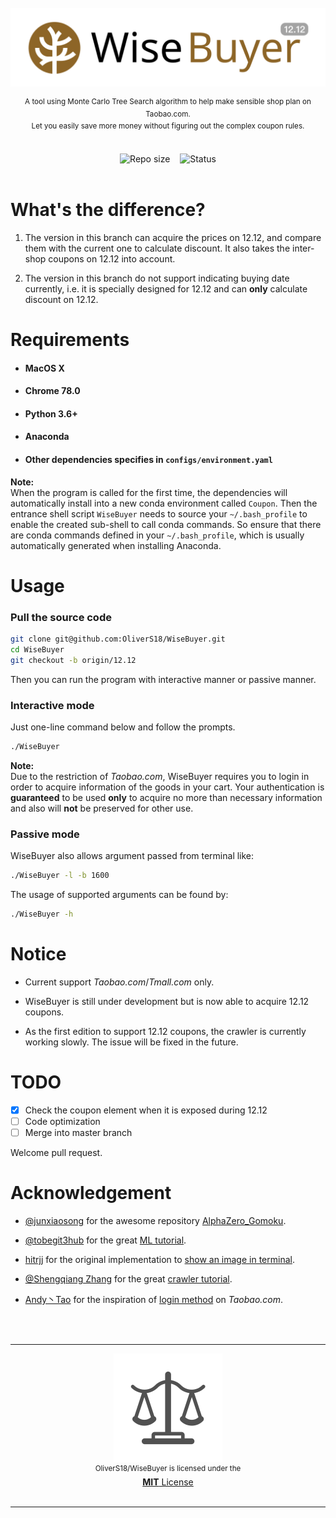 <div align="center">
    </br>
    <img src="doc/logo.svg" alt="WiseBuyer">
    <p>
        <sup>
            A tool using Monte Carlo Tree Search algorithm to help make sensible shop plan  on Taobao.com.
            </br>
            Let you easily save more money without figuring out the complex coupon rules.
        </sup>
    </p>
    </br>
    <img src="https://img.shields.io/github/repo-size/OliverS18/WiseBuyer?style=flat-square" alt="Repo size">
    <span>&nbsp;&nbsp;</span>
    <img src="https://img.shields.io/badge/status-optimizing-yellowgreen?style=flat-square" alt="Status">
    <!--
        </br>
        </br>
        <img src="https://img.shields.io/badge/-中文-red?style=for-the-badge">
    -->
    </br></br>
</div>

# What's the difference?

1. The version in this branch can acquire the prices on 12.12, and compare them with the current one to calculate discount. It also takes the inter-shop coupons on 12.12 into account.

2. The version in this branch do not support indicating buying date currently, i.e. it is specially designed for 12.12 and can **only** calculate discount on 12.12.

# Requirements

- #### MacOS X

- #### Chrome 78.0

- #### Python 3.6+

- #### Anaconda

- #### Other dependencies specifies in `configs/environment.yaml`

**Note:**  
When the program is called for the first time, the dependencies will automatically install into a new conda environment called `Coupon`. Then the entrance shell script `WiseBuyer` needs to source your `~/.bash_profile` to enable the created sub-shell to call conda commands. So ensure that there are conda commands defined in your `~/.bash_profile`, which is usually automatically generated when installing Anaconda.

# Usage

### Pull the source code

```bash
git clone git@github.com:OliverS18/WiseBuyer.git
cd WiseBuyer
git checkout -b origin/12.12
```

Then you can run the program with interactive manner or passive manner.

### Interactive mode

Just one-line command below and follow the prompts.

```bash
./WiseBuyer
```

**Note:**  
Due to the restriction of *Taobao.com*, WiseBuyer requires you to login in order to acquire information of the goods in your cart. Your authentication is **guaranteed** to be used **only** to acquire no more than necessary information and also will **not** be preserved for other use.

### Passive mode

WiseBuyer also allows argument passed from terminal like:

```bash
./WiseBuyer -l -b 1600
```

The usage of supported arguments can be found by:

```bash
./WiseBuyer -h
```

# Notice

- Current support *Taobao.com*/*Tmall.com* only.

- WiseBuyer is still under development but is now able to acquire 12.12 coupons.

- As the first edition to support 12.12 coupons, the crawler is currently working slowly. The issue will be fixed in the future.

# TODO

- [x] Check the coupon element when it is exposed during 12.12
- [ ] Code optimization
- [ ] Merge into master branch

Welcome pull request.

# Acknowledgement

- [@junxiaosong](https://github.com/junxiaosong "junxiaosong's personal page") for the awesome repository [AlphaZero_Gomoku](https://github.com/junxiaosong/AlphaZero_Gomoku "Repository URL").

- [@tobegit3hub](https://github.com/tobegit3hub "tobegit3hub's personal page") for the great [ML tutorial](https://github.com/tobegit3hub/ml_implementation "Repository URL").

- [hitrjj](https://me.csdn.net/u014636245 "hitrjj's blog") for the original implementation to [show an image in terminal](https://blog.csdn.net/u014636245/article/details/83661559 "Blog URL").

- [@Shengqiang Zhang](https://github.com/shengqiangzhang "Shengqiang Zhang's personal page") for the great [crawler tutorial](https://github.com/shengqiangzhang/examples-of-web-crawlers "Repository URL").

- [Andy丶Tao](https://me.csdn.net/tao15716645708 "Andy丶Tao's blog") for the inspiration of [login method](https://blog.csdn.net/tao15716645708/article/details/98870266 "Blog URL") on *Taobao.com*.

&nbsp;  
&nbsp;  

---

<div align='center'>
    <img src='doc/license.svg' alt='license logo'>
    </br>
    <sup>OliverS18/WiseBuyer is licensed under the</sup>
    </br>
    <a href='LICENSE'><b>MIT</b> License</a>
    </br>
    </br>
</div>

---